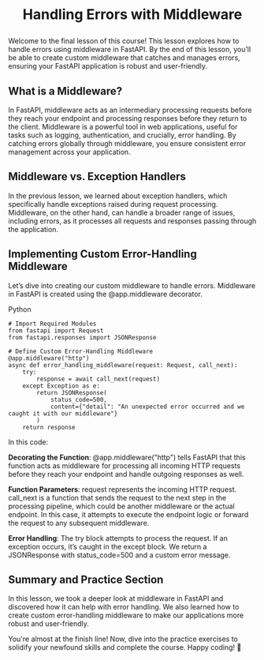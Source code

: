 # <p align="center"> Handling Errors with Middleware</p>
Welcome to the final lesson of this course! This lesson explores how to handle errors using middleware in FastAPI. By the end of this lesson, you’ll be able to create custom middleware that catches and manages errors, ensuring your FastAPI application is robust and user-friendly.

## What is a Middleware?
In FastAPI, middleware acts as an intermediary processing requests before they reach your endpoint and processing responses before they return to the client. Middleware is a powerful tool in web applications, useful for tasks such as logging, authentication, and crucially, error handling. By catching errors globally through middleware, you ensure consistent error management across your application.

## Middleware vs. Exception Handlers
In the previous lesson, we learned about exception handlers, which specifically handle exceptions raised during request processing. Middleware, on the other hand, can handle a broader range of issues, including errors, as it processes all requests and responses passing through the application.

## Implementing Custom Error-Handling Middleware
Let’s dive into creating our custom middleware to handle errors. Middleware in FastAPI is created using the @app.middleware decorator.

Python
```
# Import Required Modules
from fastapi import Request
from fastapi.responses import JSONResponse

# Define Custom Error-Handling Middleware
@app.middleware("http")
async def error_handling_middleware(request: Request, call_next):
    try:
        response = await call_next(request)
    except Exception as e:
        return JSONResponse(
            status_code=500,
            content={"detail": "An unexpected error occurred and we caught it with our middleware"}
        )
    return response
```
In this code:

**Decorating the Function**: @app.middleware("http") tells FastAPI that this function acts as middleware for processing all incoming HTTP requests before they reach your endpoint and handle outgoing responses as well.

**Function Parameters**:
request represents the incoming HTTP request.
call_next is a function that sends the request to the next step in the processing pipeline, which could be another middleware or the actual endpoint. In this case, it attempts to execute the endpoint logic or forward the request to any subsequent middleware.

**Error Handling**:
The try block attempts to process the request.
If an exception occurs, it’s caught in the except block.
We return a JSONResponse with status_code=500 and a custom error message.
## Summary and Practice Section
In this lesson, we took a deeper look at middleware in FastAPI and discovered how it can help with error handling. We also learned how to create custom error-handling middleware to make our applications more robust and user-friendly.

You're almost at the finish line! Now, dive into the practice exercises to solidify your newfound skills and complete the course. Happy coding! 🎉

